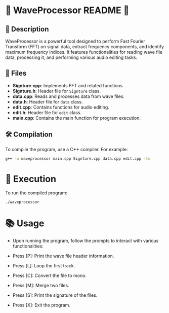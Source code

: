 # 🎵 WaveProcessor README 🎵

## 📜 Description

WaveProcessor is a powerful tool designed to perform Fast Fourier Transform (FFT) on signal data, extract frequency components, and identify maximum frequency indices. It features functionalities for reading wave file data, processing it, and performing various audio editing tasks.

## 📁 Files

- **Signture.cpp**: Implements FFT and related functions.
- **Signture.h**: Header file for `Signture` class.
- **data.cpp**: Reads and processes data from wave files.
- **data.h**: Header file for `data` class.
- **edit.cpp**: Contains functions for audio editing.
- **edit.h**: Header file for `edit` class.
- **main.cpp**: Contains the main function for program execution.

## 🛠️ Compilation

To compile the program, use a C++ compiler. For example:

```sh
g++ -o waveprocessor main.cpp Signture.cpp data.cpp edit.cpp -lm
```
#  🚀 Execution
To run the compiled program:
```
./waveprocessor
```
# 📚 Usage

-    Upon running the program, follow the prompts to interact with various functionalities:

- Press [P]: Print the wave file header information.
- Press [L]: Loop the first track.
- Press [C]: Convert the file to mono.
- Press [M]: Merge two files.
- Press [S]: Print the signature of the files.
- Press [X]: Exit the program.
